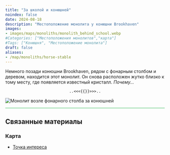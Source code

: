 ```yaml
---
title: "За школой и конюшней"
noindex: false
date: 2024-08-18
description: "Местоположение монолита у конюшни Brookhaven"
images:
- images/maps/monoliths/monolith_behind_school.webp
#Categories: ["Местоположения монолитов","карта"]
#Tags: ["Конюшня", "Местоположение монолита"]
draft: false
aliases:
- /map/monoliths/horse-stable
--- 
```


Немного позади конюшни Brookhaven, рядом с фонарным столбом и деревом, находится этот монолит. Он снова расположен жутко близко к тому месту, где появляется известный кристалл. _Почему..._

<center><span class="copy-to-clipboard" style="align: center"><code class="copy-to-clipboard-code" data-code="..<<<{{}}>>>..">..<<<{{}}>>>..</code></span></center>

![Монолит возле фонарного столба за конюшней](/images/maps/monoliths/monolith_behind_school.webp?width=400px)

<hr style="background-color: #28b44c" size=8>

## Связанные материалы

### Карта

- [Точка интереса](/map/poi/horse-stable/)
